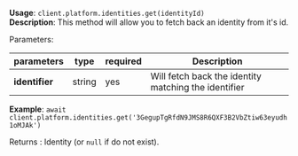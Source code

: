 **Usage**: `client.platform.identities.get(identityId)`    
**Description**: This method will allow you to fetch back an identity from it's id. 

Parameters: 

| parameters        | type    | required            | Description                                                       |  
|-------------------|---------|------------------	| -----------------------------------------------------------------	|
| **identifier**    | string  | yes                 | Will fetch back the identity matching the identifier              |

**Example**: `await client.platform.identities.get('3GegupTgRfdN9JMS8R6QXF3B2VbZtiw63eyudh1oMJAk')`

Returns : Identity (or `null` if do not exist).
